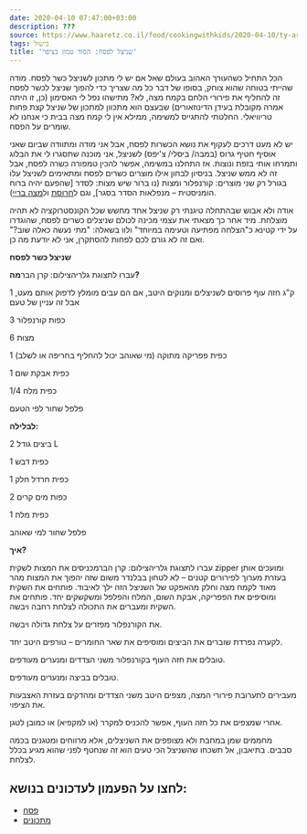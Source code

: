 ```yaml
---
date: 2020-04-10 07:47:00+03:00
description: ???
source: https://www.haaretz.co.il/food/cookingwithkids/2020-04-10/ty-article/0000017f-f8bb-d044-adff-fbfb75660000
tags: בישול
title: 'שניצל לפסח: הסוד טמון בציפוי'
---
```


הכל התחיל כשהעורך האהוב בעולם שאל אם יש לי מתכון לשניצל כשר לפסח. מודה שהייתי בטוחה שהוא צוחק, בסופו של דבר כל מה שצריך כדי להפוך שניצל לכשר לפסח זה להחליף את פירורי הלחם בקמח מצה, לא? מתישהו נפל לי האסימון (כן, זו היתה אמרה מקובלת בעידן הדינוזאורים) שבעצם הוא מתכוון למתכון של שניצל קצת פחות טריוויאלי. החלטתי להתגייס למשימה, ממילא אין לי קמח מצה בבית כי אנחנו לא שומרים על הפסח. 

יש לא מעט דרכים לעקוף את נושא הכשרות לפסח, אבל אני מודה ומתוודה שביום שאני אוסיף חטיף גרוס (במבה/ ביסלי/ צ'יפס) לשניצל, אני מוכנה שתסגרו לי את הבלוג ותמרחו אותי בזפת ונוצות. אז התחלנו במשימה, אפשר להכין טמפורה כשרה לפסח, אבל זה לא ממש שניצל. בניסיון לבחון אילו מוצרים כשרים לפסח ומתאימים לשניצל עלו בגורל רק שני מוצרים: קורנפלור ומצות (נו ברור שיש מצות: לסדר [שהפעם יהיה ברוח הומניסטית – מנפלאות הסדר בסגר], וגם ל[חרוסת](/food/passover-recipes/2023-04-04/ty-article-magazine/0000017f-f5cc-d887-a7ff-fdec49fb0000) ול[מצה בריי](/food/michalwaxman/2020-04-02/ty-article-magazine/.premium/0000017f-db8f-df62-a9ff-dfdf125c0000)). 

אודה ולא אבוש שבהתחלה טיגנתי רק שניצל אחד מחשש שכל הקונסטרוקציה לא תהיה מוצלחת. מיד אחר כך מצאתי את עצמי מכינה לכולם שניצלים כשרים לפסח, שהוגדרו על ידי קטינא כ"הצלחה מפתיעה וטעימה במיוחד" ולוו בשאלה: "מתי נעשה כאלה שוב?" ואם זה לא גורם לכם לפחות להסתקרן, אני לא יודעת מה כן. 

**שניצל כשר לפסח** 

 עברו לתצוגת גלריהצילום: קרן הבר**מה?** 

1 ק"ג חזה עוף פרוסים לשניצלים ומנוקים היטב, אם הם עבים מומלץ לדפוק אותם מעט, אבל זה עניין של טעם 

3 כפות קורנפלור 

6 מצות 

1 כפית פפריקה מתוקה (מי שאוהב יכול להחליף בחריפה או לשלב) 

1 כפית אבקת שום 

1/4 כפית מלח 

פלפל שחור לפי הטעם 

**לבלילה:** 

2 ביצים גודל L 

1 כפית דבש 

1 כפית חרדל חלק 

2 כפות מים קרים 

1 כפית מלח 

פלפל שחור למי שאוהב 

**איך?** 

 עברו לתצוגת גלריהצילום: קרן הברמכניסים את המצות לשקית zipper ומועכים אותן בעזרת מערוך לפירורים קטנים – לא לטחון בבלנדר משום שזה יהפוך את המצות מהר מאוד לקמח מצה וחלק מהאפקט של השניצל הזה ילך לאיבוד. פותחים את השקית ומוסיפים את הפפריקה, אבקת השום, המלח והפלפל ומשקשקים יחד. פותחים את השקית ומעברים את התכולה לצלחת רחבה ויבשה. 

את הקורנפלור מפזרים על צלחת גדולה ויבשה. 

לקערה נפרדת שוברים את הביצים ומוסיפים את שאר החומרים – טורפים היטב יחד. 

טובלים את חזה העוף בקורנפלור משני הצדדים ומנערים מעודפים. 

טובלים בביצה ומנערים מעודפים. 

מעבירים לתערובת פירורי המצה, מצפים היטב משני הצדדים ומהדקים בעזרת האצבעות את הציפוי. 

אחרי שמצפים את כל חזה העוף, אפשר להכניס למקרר (או למקפיא) או כמובן לטגן. 

מחממים שמן במחבת ולא מצופפים את השניצלים, אלא מרווחים ומטגנים בכמה סבבים. בתיאבון, אל תשכחו שהשניצל הכי טעים הוא זה שנחטף לפני שהוא מגיע בכלל לצלחת.

לחצו על הפעמון לעדכונים בנושא:
------------------------------

* [פסח](/ty-tag/pesach-0000017f-da2a-d432-a77f-df3b39d70000)
* [מתכונים](/ty-tag/recipes-0000017f-da28-dea8-a77f-de6a4ba50000)